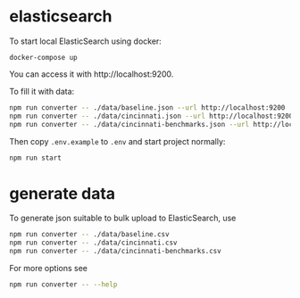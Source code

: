 # elasticsearch

To start local ElasticSearch using docker:

```
docker-compose up
```

You can access it with http://localhost:9200.

To fill it with data:

```sh
npm run converter -- ./data/baseline.json --url http://localhost:9200
npm run converter -- ./data/cincinnati.json --url http://localhost:9200
npm run converter -- ./data/cincinnati-benchmarks.json --url http://localhost:9200
```

Then copy `.env.example` to `.env` and start project normally:

```sh
npm run start
```

# generate data

To generate json suitable to bulk upload to ElasticSearch, use

```sh
npm run converter -- ./data/baseline.csv
npm run converter -- ./data/cincinnati.csv
npm run converter -- ./data/cincinnati-benchmarks.csv
```

For more options see

```sh
npm run converter -- --help
```
